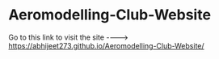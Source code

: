 # Aeromodelling-Club-Website

Go to this link to visit the site ----> https://abhijeet273.github.io/Aeromodelling-Club-Website/
